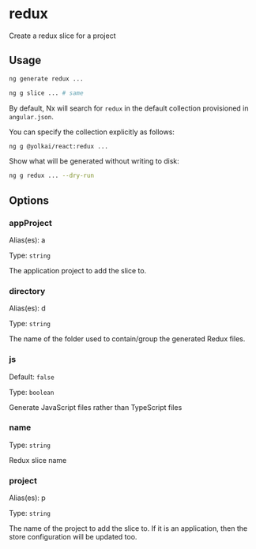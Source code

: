 # redux

Create a redux slice for a project

## Usage

```bash
ng generate redux ...
```

```bash
ng g slice ... # same
```

By default, Nx will search for `redux` in the default collection provisioned in `angular.json`.

You can specify the collection explicitly as follows:

```bash
ng g @yolkai/react:redux ...
```

Show what will be generated without writing to disk:

```bash
ng g redux ... --dry-run
```

## Options

### appProject

Alias(es): a

Type: `string`

The application project to add the slice to.

### directory

Alias(es): d

Type: `string`

The name of the folder used to contain/group the generated Redux files.

### js

Default: `false`

Type: `boolean`

Generate JavaScript files rather than TypeScript files

### name

Type: `string`

Redux slice name

### project

Alias(es): p

Type: `string`

The name of the project to add the slice to. If it is an application, then the store configuration will be updated too.
